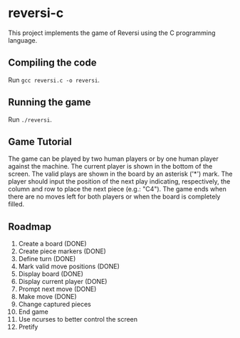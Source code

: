 # reversi-c

This project implements the game of Reversi using the C programming language.

## Compiling the code

Run `gcc reversi.c -o reversi`.

## Running the game

Run `./reversi`.

## Game Tutorial

The game can be played by two human players or by one human player against the machine.
The current player is shown in the bottom of the screen.
The valid plays are shown in the board by an asterisk ('*') mark.
The player should input the position of the next play indicating, respectively, the column and row to place the next piece (e.g.: "C4").
The game ends when there are no moves left for both players or when the board is completely filled.

## Roadmap

1. Create a board (DONE)
2. Create piece markers (DONE)
3. Define turn (DONE)
4. Mark valid move positions (DONE)
5. Display board (DONE)
6. Display current player (DONE)
7. Prompt next move (DONE)
8. Make move (DONE)
9. Change captured pieces
9. End game
10. Use ncurses to better control the screen
11. Pretify
